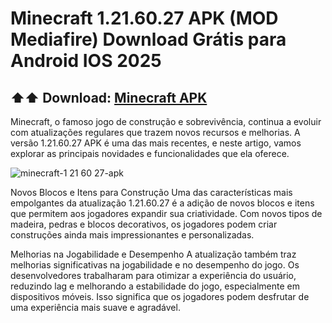 # Minecraft 1.21.60.27 APK (MOD Mediafire) Download Grátis para Android IOS 2025

## ⬆️⬆️ Download: [Minecraft APK](https://apksil.com/minecraft-1-21-60-27-apk/)
Minecraft, o famoso jogo de construção e sobrevivência, continua a evoluir com atualizações regulares que trazem novos recursos e melhorias. A versão 1.21.60.27 APK é uma das mais recentes, e neste artigo, vamos explorar as principais novidades e funcionalidades que ela oferece.

![minecraft-1 21 60 27-apk](https://github.com/user-attachments/assets/dca935c1-5cdf-4d0a-be8c-eb90ec1fcff9)

Novos Blocos e Itens para Construção
Uma das características mais empolgantes da atualização 1.21.60.27 é a adição de novos blocos e itens que permitem aos jogadores expandir sua criatividade. Com novos tipos de madeira, pedras e blocos decorativos, os jogadores podem criar construções ainda mais impressionantes e personalizadas.

Melhorias na Jogabilidade e Desempenho
A atualização também traz melhorias significativas na jogabilidade e no desempenho do jogo. Os desenvolvedores trabalharam para otimizar a experiência do usuário, reduzindo lag e melhorando a estabilidade do jogo, especialmente em dispositivos móveis. Isso significa que os jogadores podem desfrutar de uma experiência mais suave e agradável.
